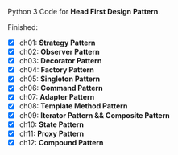 Python 3 Code for **Head First Design Pattern**.

Finished:

- [x] ch01: **Strategy Pattern**
- [x] ch02: **Observer Pattern**
- [x] ch03: **Decorator Pattern**
- [x] ch04: **Factory Pattern**
- [x] ch05: **Singleton Pattern**
- [x] ch06: **Command Pattern**
- [x] ch07: **Adapter Pattern**
- [x] ch08: **Template Method Pattern**
- [x] ch09: **Iterator Pattern && Composite Pattern**
- [x] ch10: **State Pattern**
- [x] ch11: **Proxy Pattern**
- [x] ch12: **Compound Pattern**
